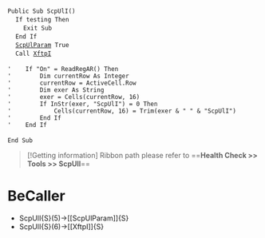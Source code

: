 &nbsp;  &nbsp;  &nbsp;  &nbsp;  
`Public Sub ScpUlI()`  
&nbsp;&nbsp;&nbsp;&nbsp;`If testing Then`  
&nbsp;&nbsp;&nbsp;&nbsp;&nbsp;&nbsp;&nbsp;&nbsp;`Exit Sub`  
&nbsp;&nbsp;&nbsp;&nbsp;`End If`  
&nbsp;&nbsp;&nbsp;&nbsp;[`ScpUlParam`](ScpUlParam)` True`  
&nbsp;&nbsp;&nbsp;&nbsp;`Call `[`XftpI`](XftpI)  
&nbsp;  &nbsp;  &nbsp;  &nbsp;  
`'    If "On" = ReadRegAR() Then`  
`'        Dim currentRow As Integer`  
`'        currentRow = ActiveCell.Row`  
`'        Dim exer As String`  
`'        exer = Cells(currentRow, 16)`  
`'        If InStr(exer, "ScpUlI") = 0 Then`  
`'            Cells(currentRow, 16) = Trim(exer & " " & "ScpUlI")`  
`'        End If`  
`'    End If`  
&nbsp;  &nbsp;  &nbsp;  &nbsp;  
`End Sub`  


> [!Getting information]
> Ribbon path please refer to ==**Health Check >> Tools >> ScpUlI**==


# BeCaller
- ScpUlI{S}(5)->[[ScpUlParam]]{S}
- ScpUlI{S}(6)->[[XftpI]]{S}

